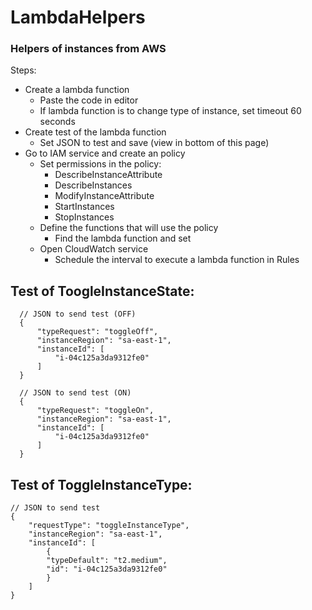 # LambdaHelpers
### Helpers of instances from AWS

Steps:
- Create a lambda function
  - Paste the code in editor
  - If lambda function is to change type of instance, set timeout 60 seconds
- Create test of the lambda function
  - Set JSON to test and save (view in bottom of this page)
- Go to IAM service and create an policy
  - Set permissions in the policy:
    - DescribeInstanceAttribute
    - DescribeInstances
    - ModifyInstanceAttribute
    - StartInstances
    - StopInstances
  - Define the functions that will use the policy
    - Find the lambda function and set
  - Open CloudWatch service
    - Schedule the interval to execute a lambda function in Rules
    
    
## Test of ToogleInstanceState:
  ```
    // JSON to send test (OFF)
    {
        "typeRequest": "toggleOff",
        "instanceRegion": "sa-east-1",
        "instanceId": [
            "i-04c125a3da9312fe0"
        ]
    }

    // JSON to send test (ON)
    {
        "typeRequest": "toggleOn",
        "instanceRegion": "sa-east-1",
        "instanceId": [
            "i-04c125a3da9312fe0"
        ]
    }
  ```
  
## Test of ToggleInstanceType:

    // JSON to send test
    {
        "requestType": "toggleInstanceType",
        "instanceRegion": "sa-east-1",
        "instanceId": [
            {
            "typeDefault": "t2.medium",
            "id": "i-04c125a3da9312fe0"
            }
        ]
    }

